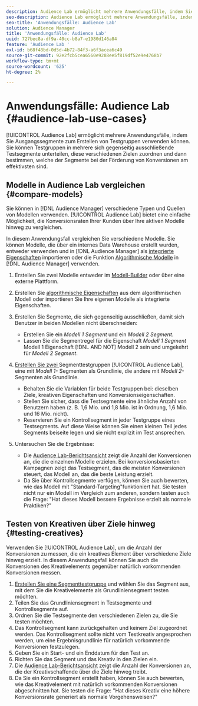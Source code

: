 ```yaml
---
description: Audience Lab ermöglicht mehrere Anwendungsfälle, indem Sie Ausgangssegmente zum Erstellen von Testgruppen verwenden können. Sie können Testgruppen in mehrere sich gegenseitig ausschließende Testsegmente unterteilen, diese verschiedenen Zielen zuordnen und dann bestimmen, welche der Segmente bei der Förderung von Konversionen am effektivsten sind.
seo-description: Audience Lab ermöglicht mehrere Anwendungsfälle, indem Sie Ausgangssegmente zum Erstellen von Testgruppen verwenden können. Sie können Testgruppen in mehrere sich gegenseitig ausschließende Testsegmente unterteilen, diese verschiedenen Zielen zuordnen und dann bestimmen, welche der Segmente bei der Förderung von Konversionen am effektivsten sind.
seo-title: 'Anwendungsfälle: Audience Lab'
solution: Audience Manager
title: 'Anwendungsfälle: Audience Lab'
uuid: 727bec8a-df9a-40cc-b8a7-e1980d146a84
feature: 'Audience Lab '
exl-id: b68f48bd-0d5d-4b72-84f3-a6f3acea6c49
source-git-commit: 92e2fcb5cea6560e9288ee5f819df52e9e4768b7
workflow-type: tm+mt
source-wordcount: '625'
ht-degree: 2%

---
```


# Anwendungsfälle: Audience Lab {#audience-lab-use-cases}

[!UICONTROL Audience Lab] ermöglicht mehrere Anwendungsfälle, indem Sie Ausgangssegmente zum Erstellen von Testgruppen verwenden können. Sie können Testgruppen in mehrere sich gegenseitig ausschließende Testsegmente unterteilen, diese verschiedenen Zielen zuordnen und dann bestimmen, welche der Segmente bei der Förderung von Konversionen am effektivsten sind.

## Modelle in Audience Lab vergleichen {#compare-models}

Sie können in [!DNL Audience Manager] verschiedene Typen und Quellen von Modellen verwenden. [!UICONTROL Audience Lab] bietet eine einfache Möglichkeit, die Konversionsraten Ihrer Kunden über Ihre aktiven Modelle hinweg zu vergleichen.

<!-- audience-lab-compare-models.xml -->

In diesem Anwendungsfall vergleichen Sie verschiedene Modelle. Sie können Modelle, die über ein internes Data Warehouse erstellt wurden, entweder verwenden und in [!DNL Audience Manager] als [integrierte Eigenschaften](../../features/traits/create-onboarded-rule-based-traits.md#create-rules-based-or-onboarded-traits) importieren oder die Funktion [Algorithmische Modelle](../../features/algorithmic-models/understanding-models.md) in [!DNL Audience Manager] verwenden.

1. Erstellen Sie zwei Modelle entweder im [Modell-Builder](../../features/algorithmic-models/create-model.md) oder über eine externe Plattform.
1. Erstellen Sie [algorithmische Eigenschaften](../../features/traits/create-algorithmic-traits.md) aus dem algorithmischen Modell oder importieren Sie Ihre eigenen Modelle als integrierte Eigenschaften.
1. Erstellen Sie Segmente, die sich gegenseitig ausschließen, damit sich Benutzer in beiden Modellen nicht überschneiden:

   * Erstellen Sie ein *Modell 1 Segment* und ein *Modell 2 Segment*.
   * Lassen Sie die Segmentregel für die Eigenschaft *Modell 1 Segment* Modell 1 Eigenschaft [!DNL AND NOT] Modell 2 sein und umgekehrt für *Modell 2 Segment*.

1. [Erstellen Sie zwei ](../../features/audience-lab/audience-lab-manage-test-groups.md#create-test-groups) Segmenttestgruppen  [!UICONTROL Audience Lab], eine mit  *Modell 1-* Segmenten als Grundlinie, die andere mit  *Modell 2-* Segmenten als Grundlinie.

   * Behalten Sie die Variablen für beide Testgruppen bei: dieselben Ziele, kreativen Eigenschaften und Konversionseigenschaften.
   * Stellen Sie sicher, dass die Testsegmente eine ähnliche Anzahl von Benutzern haben (z. B. 1,6 Mio. und 1,8 Mio. ist in Ordnung, 1,6 Mio. und 16 Mio. nicht).
   * Reservieren Sie ein Kontrollsegment in jeder Testgruppe eines Testsegments. Auf diese Weise können Sie einen kleinen Teil jedes Segments beiseite legen und sie nicht explizit im Test ansprechen.

1. Untersuchen Sie die Ergebnisse:

   * Die [Audience Lab-Berichtsansicht](../../features/audience-lab/audience-lab-reporting-view.md) zeigt die Anzahl der Konversionen an, die die einzelnen Modelle erzielen. Bei konversionsbasierten Kampagnen zeigt das Testsegment, das die meisten Konversionen steuert, das Modell an, das die beste Leistung erzielt.
   * Da Sie über Kontrollsegmente verfügen, können Sie auch bewerten, wie das Modell mit &quot;Standard-Targeting&quot;funktioniert hat. Sie testen nicht nur ein Modell im Vergleich zum anderen, sondern testen auch die Frage: &quot;Hat dieses Modell bessere Ergebnisse erzielt als normale Praktiken?&quot;

## Testen von Kreativen über Ziele hinweg {#testing-creatives}

<!-- audience-lab-creatives-across-destinations.xml -->

Verwenden Sie [!UICONTROL Audience Lab], um die Anzahl der Konversionen zu messen, die ein kreatives Element über verschiedene Ziele hinweg erzielt. In diesem Anwendungsfall können Sie auch die Konversionen des Kreativelements gegenüber natürlich vorkommenden Konversionen messen.

1. [Erstellen Sie eine Segmenttestgruppe](../../features/audience-lab/audience-lab-manage-test-groups.md#create-test-groups) und wählen Sie das Segment aus, mit dem Sie die Kreativelemente als Grundliniensegment testen möchten.
1. Teilen Sie das Grundliniensegment in Testsegmente und Kontrollsegmente auf.
1. Ordnen Sie die Testsegmente den verschiedenen Zielen zu, die Sie testen möchten.
1. Das Kontrollsegment kann zurückgehalten und keinem Ziel zugeordnet werden. Das Kontrollsegment sollte nicht vom Testkreativ angesprochen werden, um eine Ergebnisgrundlinie für natürlich vorkommende Konversionen festzulegen.
1. Geben Sie ein Start- und ein Enddatum für den Test an.
1. Richten Sie das Segment und das Kreativ in den Zielen ein.
1. Die [Audience Lab-Berichtsansicht](../../features/audience-lab/audience-lab-reporting-view.md) zeigt die Anzahl der Konversionen an, die der Kreativschaffende über die Ziele hinweg treibt.
1. Da Sie ein Kontrollsegment erstellt haben, können Sie auch bewerten, wie das Kreativelement mit natürlich vorkommenden Konversionen abgeschnitten hat. Sie testen die Frage: &quot;Hat dieses Kreativ eine höhere Konversionsrate generiert als normale Vorgehensweisen?&quot;
